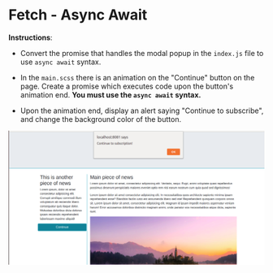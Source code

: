 # Fetch - Async Await

**Instructions**:
* Convert the promise that handles the modal popup in the `index.js` file to use `async await` syntax. 

* In the `main.scss` there is an animation on the "Continue" button on the page. Create a promise which executes code upon the button's animation end. **You must use the `async await` syntax.** 

* Upon the animation end, display an alert saying "Continue to subscribe", and change the background color of the button. 

![On animation end](images/animationend.png)